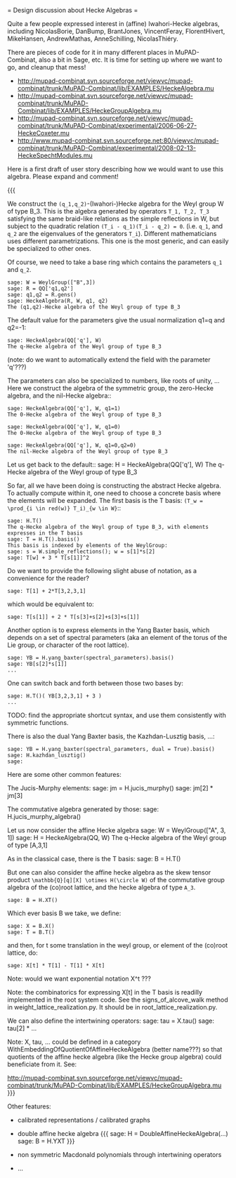 = Design discussion about Hecke Algebras =

Quite a few people expressed interest in (affine) Iwahori-Hecke algebras, including
NicolasBorie, DanBump, BrantJones, VincentFeray, FlorentHivert, MikeHansen, AndrewMathas, AnneSchilling, NicolasThiéry.

There are pieces of code for it in many different places in MuPAD-Combinat, also a bit in Sage, etc. It is time for setting up where we want to go, and cleanup that mess!

 * http://mupad-combinat.svn.sourceforge.net/viewvc/mupad-combinat/trunk/MuPAD-Combinat/lib/EXAMPLES/HeckeAlgebra.mu
 * http://mupad-combinat.svn.sourceforge.net/viewvc/mupad-combinat/trunk/MuPAD-Combinat/lib/EXAMPLES/HeckeGroupAlgebra.mu
 * http://mupad-combinat.svn.sourceforge.net/viewvc/mupad-combinat/trunk/MuPAD-Combinat/experimental/2006-06-27-HeckeCoxeter.mu
 * http://www.mupad-combinat.svn.sourceforge.net:80/viewvc/mupad-combinat/trunk/MuPAD-Combinat/experimental/2008-02-13-HeckeSpechtModules.mu

Here is a first draft of user story describing how we would want to use this algebra. Please expand and comment!

{{{

We construct the `(q_1,q_2)`-(Iwahori-)Hecke algebra for the Weyl
group W of type B_3. This is the algebra generated by operators `T_1,
T_2, T_3` satisfying the same braid-like relations as the simple
reflections in W, but subject to the quadratic relation `(T_i -
q_1)(T_i - q_2) = 0`.  (i.e. `q_1`, and `q_2` are the eigenvalues of
the generators `T_i`).  Different mathematicians uses different
parametrizations. This one is the most generic, and can easily be
specialized to other ones.

Of course, we need to take a base ring which contains the
parameters `q_1` and `q_2`.

    sage: W = WeylGroup(["B",3])
    sage: R = QQ['q1,q2']
    sage: q1,q2 = R.gens()
    sage: HeckeAlgebra(R, W, q1, q2)
    The (q1,q2)-Hecke algebra of the Weyl group of type B_3

The default value for the parameters give the usual normalization q1=q and q2=-1:

    sage: HeckeAlgebra(QQ['q'], W)
    The q-Hecke algebra of the Weyl group of type B_3

(note: do we want to automatically extend the field with the parameter 'q'???)

The parameters can also be specialized to numbers, like roots of
unity, ... Here we construct the algebra of the symmetric group, the
zero-Hecke algebra, and the nil-Hecke algebra::

    sage: HeckeAlgebra(QQ['q'], W, q1=1)
    The 0-Hecke algebra of the Weyl group of type B_3

    sage: HeckeAlgebra(QQ['q'], W, q1=0)
    The 0-Hecke algebra of the Weyl group of type B_3

    sage: HeckeAlgebra(QQ['q'], W, q1=0,q2=0)
    The nil-Hecke algebra of the Weyl group of type B_3

Let us get back to the default::
    sage: H = HeckeAlgebra(QQ['q'], W)
    The q-Hecke algebra of the Weyl group of type B_3
    
So far, all we have been doing is constructing the abstract Hecke
algebra. To actually compute within it, one need to choose a concrete
basis where the elements will be expanded. The first basis is the T
basis: `(T_w = \prod_{i \in red(w)} T_i)_{w \in W}`::

    sage: H.T()
    The q-Hecke algebra of the Weyl group of type B_3, with elements expresses in the T basis
    sage: T = H.T().basis()
    This basis is indexed by elements of the WeylGroup:
    sage: s = W.simple_reflections(); w = s[1]*s[2]
    sage: T[w] + 3 * T[s[1]]^2

Do we want to provide the following slight abuse of notation, as a
convenience for the reader?

    sage: T[1] + 2*T[3,2,3,1]
    
which would be equivalent to:

    sage: T[s[1]] + 2 * T[s[3]+s[2]+s[3]+s[1]]


Another option is to express elements in the Yang Baxter basis, which
depends on a set of spectral parameters (aka an element of the torus
of the Lie group, or character of the root lattice).

    sage: YB = H.yang_baxter(spectral_parameters).basis()
    sage: YB[s[2]*s[1]]
    ...

One can switch back and forth between those two bases by:

    sage: H.T()( YB[3,2,3,1] + 3 )
    ...

TODO: find the appropriate shortcut syntax, and use them consistently
with symmetric functions.

There is also the dual Yang Baxter basis, the Kazhdan-Lusztig basis, ...:

    sage: YB = H.yang_baxter(spectral_parameters, dual = True).basis()
    sage: H.kazhdan_lusztig()
    sage: 


Here are some other common features:
    
The Jucis-Murphy elements:
    sage: jm = H.jucis_murphy()
    sage: jm[2] * jm[3]

The commutative algebra generated by those:
    sage: H.jucis_murphy_algebra()


Let us now consider the affine Hecke algebra
    sage: W = WeylGroup(["A", 3, 1])
    sage: H = HeckeAlgebra(QQ, W)
    The q-Hecke algebra of the Weyl group of type [A,3,1]

As in the classical case, there is the T basis:
    sage: B = H.T()

But one can also consider the affine hecke algebra as the skew tensor
product `\mathbb{Q}[q][X] \otimes H(\circle W)` of the commutative
group algebra of the (co)root lattice, and the hecke algebra of type
`A_3`.

    sage: B = H.XT()

Which ever basis B we take, we define:

    sage: X = B.X()
    sage: T = B.T()

and then, for t some translation in the weyl group, or element of the
(co)root lattice, do:

    sage: X[t] * T[1] - T[1] * X[t]

Note: would we want exponential notation X^t ???

Note: the combinatorics for expressing X[t] in the T basis is readilly
implemented in the root system code. See the signs_of_alcove_walk
method in weight_lattice_realization.py. It should be in
root_lattice_realization.py.

We can also define the intertwining operators:
    sage: tau = X.tau()
    sage: tau[2] * ...

Note: X, tau, ... could be defined in a category
WithEmbeddingOfQuotientOfAffineHeckeAlgebra (better name???) so that
quotients of the affine hecke algebra (like the Hecke group algebra)
could beneficiate from it. See:

http://mupad-combinat.svn.sourceforge.net/viewvc/mupad-combinat/trunk/MuPAD-Combinat/lib/EXAMPLES/HeckeGroupAlgebra.mu
}}}

Other features:

* calibrated representations / calibrated graphs

* double affine hecke algebra
  {{{
    sage: H = DoubleAffineHeckeAlgebra(...)
    sage: B = H.YXT
  }}}
* non symmetric Macdonald polynomials through intertwining operators
* ...
